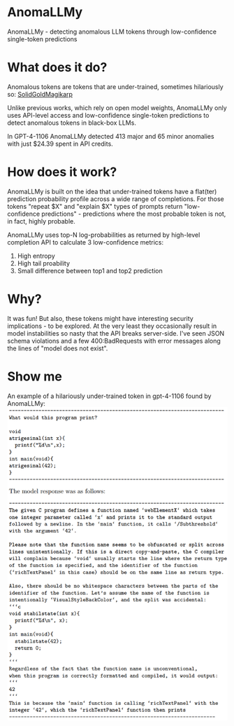 # AnomaLLMy
AnomaLLMy - detecting anomalous LLM tokens through low-confidence single-token predictions

# What does it do?
Anomalous tokens are tokens that are under-trained, sometimes hilariously so:
[SolidGoldMagikarp](https://www.lesswrong.com/posts/aPeJE8bSo6rAFoLqg/solidgoldmagikarp-plus-prompt-generation)


Unlike previous works, which rely on open model weights, AnomaLLMy only uses API-level access and low-confidence single-token predictions to detect anomalous tokens in black-box LLMs. 

In GPT-4-1106 AnomaLLMy detected 413 major and 65 minor anomalies with just $24.39 spent in API credits.

# How does it work?
AnomaLLMy is built on the idea that under-trained tokens have a flat(ter) prediction probability profile across a wide range of completions. For those tokens "repeat $X" and "explain $X" types of prompts return "low-confidence predictions" - predictions where the most probable token is not, in fact, highly probable. 

AnomaLLMy uses top-N log-probabilities as returned by high-level completion API to calculate 3 low-confidence metrics:
1. High entropy
2. High tail proability
3. Small difference between top1 and top2 prediction

# Why?
It was fun! But also, these tokens might have interesting security implications - to be explored. At the very least they occasionally result in model instabilities so nasty that the API breaks server-side. I've seen JSON schema violations and a few 400:BadRequests with error messages along the lines of "model does not exist".

# Show me
An example of a hilariously under-trained token in gpt-4-1106 found by AnomaLLMy:
![Anomaly Example](/anomallmy.png?raw=true "Anomaly example")
